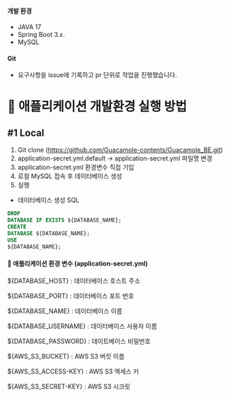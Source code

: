 #### 개발 환경
- JAVA 17
- Spring Boot 3.x.
- MySQL

#### Git
- 요구사항을 issue에 기록하고 pr 단위로 작업을 진행했습니다.

# 📌 애플리케이션 개발환경 실행 방법

## #1 Local
1. Git clone (https://github.com/Guacamole-contents/Guacamole_BE.git)
2. application-secret.yml.default -> application-secret.yml 파일명 변경
3. application-secret.yml 환경변수 직접 기입
4. 로컬 MySQL 접속 후 데이터베이스 생성
5. 실행

- 데이터베이스 생성 SQL
```sql
DROP
DATABASE IF EXISTS ${DATABASE_NAME};
CREATE
DATABASE ${DATABASE_NAME};
USE
${DATABASE_NAME};
```

#### 📌 애플리케이션 환경 변수 (application-secret.yml)

${DATABASE_HOST} : 데이터베이스 호스트 주소

${DATABASE_PORT} : 데이터베이스 포트 번호

${DATABASE_NAME} : 데이터베이스 이름

${DATABASE_USERNAME} : 데이터베이스 사용자 이름

${DATABASE_PASSWORD} : 데이트베이스 비밀번호

${AWS_S3_BUCKET} : AWS S3 버킷 이름

${AWS_S3_ACCESS-KEY} : AWS S3 엑세스 키

${AWS_S3_SECRET-KEY} : AWS S3 시크릿 
